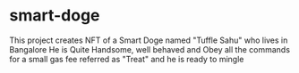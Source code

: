 # smart-doge
 This project creates NFT of a Smart Doge named "Tuffle Sahu" who lives in Bangalore
 He is Quite Handsome, well behaved and Obey all the commands for a small gas fee referred as "Treat" and he is ready to mingle
